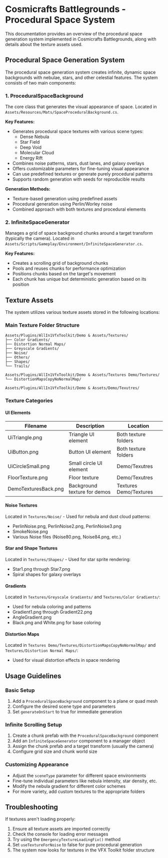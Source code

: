 # Cosmicrafts Battlegrounds - Procedural Space System

This documentation provides an overview of the procedural space generation system implemented in Cosmicrafts Battlegrounds, along with details about the texture assets used.

## Procedural Space Generation System

The procedural space generation system creates infinite, dynamic space backgrounds with nebulae, stars, and other celestial features. The system consists of two main components:

### 1. ProceduralSpaceBackground

The core class that generates the visual appearance of space. Located in `Assets/Resources/Mats/SpaceProceduralBackground.cs`.

**Key Features:**
- Generates procedural space textures with various scene types:
  - Dense Nebula
  - Star Field
  - Deep Void
  - Molecular Cloud
  - Energy Rift
- Combines noise patterns, stars, dust lanes, and galaxy overlays
- Offers customizable parameters for fine-tuning visual appearance
- Can use predefined textures or generate purely procedural patterns
- Supports random generation with seeds for reproducible results

**Generation Methods:**
- Texture-based generation using predefined assets
- Procedural generation using Perlin/Worley noise
- Combined approach with both textures and procedural elements

### 2. InfiniteSpaceGenerator

Manages a grid of space background chunks around a target transform (typically the camera). Located in `Assets/Scripts/Gameplay/Environment/InfiniteSpaceGenerator.cs`.

**Key Features:**
- Creates a scrolling grid of background chunks
- Pools and reuses chunks for performance optimization
- Positions chunks based on the target's movement
- Each chunk has unique but deterministic generation based on its position

## Texture Assets

The system utilizes various texture assets stored in the following locations:

### Main Texture Folder Structure

```
Assets/Plugins/AllIn1VfxToolkit/Demo & Assets/Textures/
├── Color Gradients/
├── Distortion Normal Maps/
├── Greyscale Gradients/
├── Noise/
├── Others/
├── Shapes/
└── Trails/

Assets/Plugins/AllIn1VfxToolkit/Demo & Assets/Textures Demo/Textures/
└── DistortionMapsCopyNoNormalMap/

Assets/Plugins/AllIn1VfxToolkit/Demo & Assets/Demo/Texutres/
```

### Texture Categories

#### UI Elements

| Filename | Description | Location |
|----------|-------------|----------|
| UiTriangle.png | Triangle UI element | Both texture folders |
| UiButton.png | Button UI element | Both texture folders |
| UiCircleSmall.png | Small circle UI element | Demo/Texutres |
| FloorTexture.png | Floor texture | Demo/Texutres |
| DemoTexturesBack.png | Background texture for demos | Textures Demo/Textures |

#### Noise Textures
Located in `Textures/Noise/` - Used for nebula and dust cloud patterns:
- PerlinNoise.png, PerlinNoise2.png, PerlinNoise3.png
- SmokeNoise.png
- Various Noise files (Noise80.png, Noise84.png, etc.)

#### Star and Shape Textures
Located in `Textures/Shapes/` - Used for star sprite rendering:
- Star1.png through Star7.png
- Spiral shapes for galaxy overlays

#### Gradients
Located in `Textures/Greyscale Gradients/` and `Textures/Color Gradients/`:
- Used for nebula coloring and patterns
- Gradient1.png through Gradient22.png
- AngleGradient.png
- Black.png and White.png for base coloring

#### Distortion Maps
Located in `Textures Demo/Textures/DistortionMapsCopyNoNormalMap/` and `Textures/Distortion Normal Maps/`:
- Used for visual distortion effects in space rendering

## Usage Guidelines

### Basic Setup

1. Add a `ProceduralSpaceBackground` component to a plane or quad mesh
2. Configure the desired scene type and parameters
3. Set `generateOnStart` to true for immediate generation

### Infinite Scrolling Setup

1. Create a chunk prefab with the `ProceduralSpaceBackground` component
2. Add an `InfiniteSpaceGenerator` component to a manager object
3. Assign the chunk prefab and a target transform (usually the camera)
4. Configure grid size and chunk world size

### Customizing Appearance

- Adjust the `sceneType` parameter for different space environments
- Fine-tune individual parameters like nebula intensity, star density, etc.
- Modify the nebula gradient for different color schemes
- For more variety, add custom textures to the appropriate folders

## Troubleshooting

If textures aren't loading properly:
1. Ensure all texture assets are imported correctly
2. Check the console for loading error messages
3. Try using the `EmergencyTextureLoadingFix()` method
4. Set `useTextureForNoise` to false for pure procedural generation
5. The system now looks for textures in the VFX Toolkit folder structure
